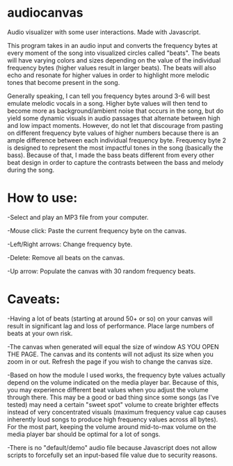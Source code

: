 # audiocanvas
Audio visualizer with some user interactions. Made with Javascript.

This program takes in an audio input and converts the frequency bytes at every moment of the song into visualized circles called "beats". The beats will have varying colors and sizes depending on the value of the individual frequency bytes (higher values result in larger beats). The beats will also echo and resonate for higher values in order to highlight more melodic tones that become present in the song.

Generally speaking, I can tell you frequency bytes around 3-6 will best emulate melodic vocals in a song. Higher byte values will then tend to become more as background/ambient noise that occurs in the song, but do yield some dynamic visuals in audio passages that alternate between high and low impact moments. However, do not let that discourage from pasting on different frequency byte values of higher numbers because there is an ample difference between each individual frequency byte. Frequency byte 2 is designed to represent the most impactful tones in the song (basically the bass). Because of that, I made the bass beats different from every other beat design in order to capture the contrasts between the bass and melody during the song.

# How to use:

  -Select and play an MP3 file from your computer. 
  
  -Mouse click: Paste the current frequency byte on the canvas.
  
  -Left/Right arrows: Change frequency byte.
  
  -Delete: Remove all beats on the canvas.
  
  -Up arrow: Populate the canvas with 30 random frequency beats.

# Caveats:

  -Having a lot of beats (starting at around 50+ or so) on your canvas will result in significant lag and loss of performance. Place large  numbers of beats at your own risk.
  
  -The canvas when generated will equal the size of window AS YOU OPEN THE PAGE. The canvas and its contents will not adjust its size when you zoom in or out. Refresh the page if you wish to change the canvas size.
  
  -Based on how the module I used works, the frequency byte values actually depend on the volume indicated on the media player bar. Because of this, you may experience different beat values when you adjust the volume through there. This may be a good or bad thing since some songs (as I've tested) may need a certain "sweet spot" volume to create brighter effects instead of very concentrated visuals (maximum frequency value cap causes inherently loud songs to produce high frequency values across all bytes). For the most part, keeping the volume around mid-to-max volume on the media player bar should be optimal for a lot of songs.
  
  -There is no "default/demo" audio file because Javascript does not allow scripts to forcefully set an input-based file value due to security reasons.
